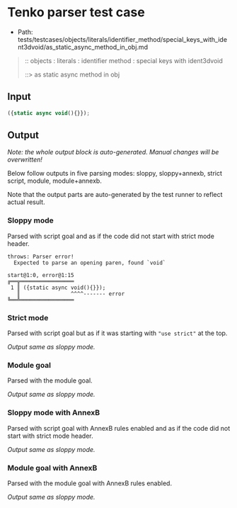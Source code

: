 # Tenko parser test case

- Path: tests/testcases/objects/literals/identifier_method/special_keys_with_ident3dvoid/as_static_async_method_in_obj.md

> :: objects : literals : identifier method : special keys with ident3dvoid
>
> ::> as static async method in obj

## Input

`````js
({static async void(){}});
`````

## Output

_Note: the whole output block is auto-generated. Manual changes will be overwritten!_

Below follow outputs in five parsing modes: sloppy, sloppy+annexb, strict script, module, module+annexb.

Note that the output parts are auto-generated by the test runner to reflect actual result.

### Sloppy mode

Parsed with script goal and as if the code did not start with strict mode header.

`````
throws: Parser error!
  Expected to parse an opening paren, found `void`

start@1:0, error@1:15
╔══╦═════════════════
 1 ║ ({static async void(){}});
   ║                ^^^^------- error
╚══╩═════════════════

`````

### Strict mode

Parsed with script goal but as if it was starting with `"use strict"` at the top.

_Output same as sloppy mode._

### Module goal

Parsed with the module goal.

_Output same as sloppy mode._

### Sloppy mode with AnnexB

Parsed with script goal with AnnexB rules enabled and as if the code did not start with strict mode header.

_Output same as sloppy mode._

### Module goal with AnnexB

Parsed with the module goal with AnnexB rules enabled.

_Output same as sloppy mode._
